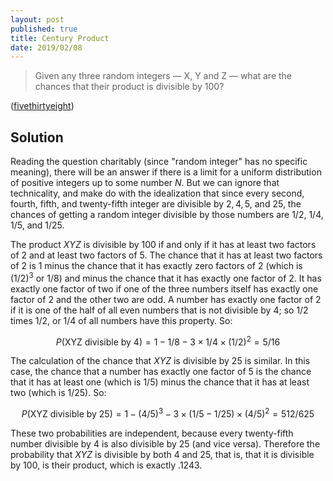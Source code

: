 ```yaml
---
layout: post
published: true
title: Century Product
date: 2019/02/08
---
```


>Given any three random integers — X, Y and Z — what are the chances that their product is divisible by 100?


<!--more-->

([fivethirtyeight](https://fivethirtyeight.com/features/525600-minutes-of-math/))


## Solution

Reading the question charitably (since "random integer" has no specific meaning), there will be an answer if there is a limit for a uniform distribution of positive integers up to some number $N$. But we can ignore that technicality, and make do with the idealization that since every second, fourth, fifth, and twenty-fifth integer are divisible by $2, 4, 5,$ and $25$, the chances of getting a random integer divisible by those numbers are $1/2$, $1/4$, $1/5$, and $1/25$.

The product $XYZ$ is divisible by $100$ if and only if it has at least two factors of $2$ and at least two factors of $5$.  The chance that it has at least two factors of $2$ is $1$ minus the chance that it has exactly zero factors of $2$ (which is $(1/2)^3$ or $1/8$) and minus the chance that it has exactly one factor of $2$.  It has exactly one factor of two if one of the three numbers itself has exactly one factor of $2$ and the other two are odd.  A number has exactly one factor of $2$ if it is one of the half of all even numbers that is not divisible by $4$; so $1/2$ times $1/2$, or $1/4$ of all numbers have this property.  So:

$$P(\text{XYZ divisible by 4}) = 1 - 1/8 - 3 \times 1/4 \times (1/2)^2 = 5/16$$

The calculation of the chance that $XYZ$ is divisible by $25$ is similar.  In this case, the chance that a number has exactly one factor of $5$ is the chance that it has at least one (which is $1/5$) minus the chance that it has at least two (which is $1/25$). So:

$$P(\text{XYZ divisible by 25}) = 1 - (4/5)^3 - 3 \times (1/5 - 1/25) \times (4/5)^2 = 512/625$$

These two probabilities are independent, because every twenty-fifth number divisible by $4$ is also divisible by $25$ (and vice versa).  Therefore the probability that $XYZ$ is divisible by both $4$ and $25$, that is, that it is divisible by $100$, is their product, which is exactly $.1243$.

<br>
